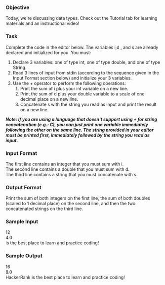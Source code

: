 ### Objective
<p>Today, we're discussing data types. Check out the Tutorial tab for learning materials and an instructional video!</p>

<h3>Task</h3>
<p>Complete the code in the editor below. The variables i,d , and s are already declared and initialized for you. You must:</p>
<ol>
<li>
Declare 3 variables: one of type int, one of type double, and one of type String.
</li>
<li>
Read 3 lines of input from stdin (according to the sequence given in the Input Format section below) and initialize your 3 variables.</li>
<li>
Use the + operator to perform the following operations:
<ol>
<li>
Print the sum of i plus your int variable on a new line.
</li>
<li>
Print the sum of d plus your double variable to a scale of one decimal place on a new line.
</li>
<li>
Concatenate s with the string you read as input and print the result on a new line.
</li>
</ol>
</li>
</ol>
<p>
<i>
<b>Note: If you are using a language that doesn't support using + for string concatenation (e.g.: C), you can just print one variable immediately following the other on the same line. The string provided in your editor must be printed first, immediately followed by the string you read as input.
</b>
</i>
</p>
<h3>Input Format</h3>
<p>
The first line contains an integer that you must sum with i.<br>
The second line contains a double that you must sum with d.<br>
The third line contains a string that you must concatenate with s.
</p>

<h3>Output Format</h3>

<p>
Print the sum of both integers on the first line, the sum of both doubles<br> (scaled to 1 decimal place) on the second line, and then the two<br> concatenated strings on the third line.
</p>

<h3>Sample Input</h3>
<p>
12<br>
4.0<br>
is the best place to learn and practice coding!
</p>

<h3>Sample Output</h3>

<p>
16<br>
8.0<br>
HackerRank is the best place to learn and practice coding!
</p>